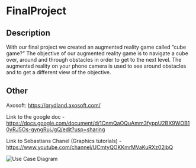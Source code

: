 # FinalProject

## Description
With our final project we created an augmented reality game called “cube game?” The objective of our augmented reality game is to navigate a cube over, around and through obstacles in order to get to the next level. The augmented reality on your phone camera is used to see around obstacles and to get a different view of the objective. 

## Other

Axosoft: https://qrydland.axosoft.com/

Link to the google doc - https://docs.google.com/document/d/1CnmQaOQuAmm3fyppU2BX9WOB10yRJ5Os-gyngRujJgQ/edit?usp=sharing

Link to Sebastians Chanel (Graphics tutorials) - https://www.youtube.com/channel/UCmtyQOKKmrMVaKuRXz02jbQ

![Use Case Diagram](https://ibb.co/cg3ZG7)
